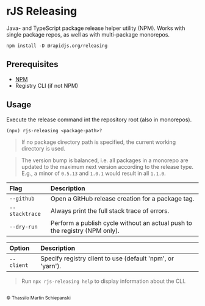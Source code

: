 # rJS Releasing

Java- and TypeScript package release helper utility (NPM). Works with single package repos, as well as with multi-package monorepos.

``` cli
npm install -D @rapidjs.org/releasing
```

## Prerequisites

- [NPM](https://www.npmjs.com)
- Registry CLI (if not NPM)

## Usage

Execute the release command int the repository root (also in monorepos).

``` console
(npx) rjs-releasing <package-path>?
```

> If no package directory path is specified, the current working directory is used.

> The version bump is balanced, i.e. all packages in a monorepo are updated to the maximum next version according to the release type. E.g., a minor of `0.5.13` and `1.0.1` would result in all `1.1.0`.

| Flag | Description |
| :- | :- |
| `--github` | Open a GitHub release creation for a package tag. |
| `--stacktrace` | Always print the full stack trace of errors. |
| `--dry-run` | Perform a publish cycle without an actual push to the registry (NPM only). |

| Option | Description |
| :- | :- |
| `--client` | Specify registry client to use (default 'npm', or 'yarn'). |

> Run `npx rjs-releasing help` to display information about the CLI.

##

<sub>© Thassilo Martin Schiepanski</sub>
